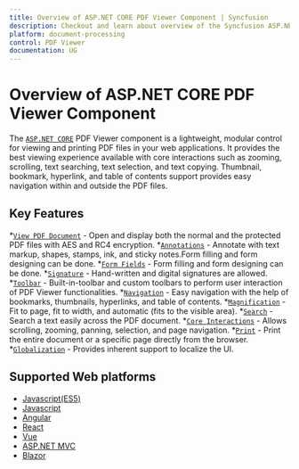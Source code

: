 ```yaml
---
title: Overview of ASP.NET CORE PDF Viewer Component | Syncfusion
description: Checkout and learn about overview of the Syncfusion ASP.NET CORE PDF Viewer component and much more details.
platform: document-processing
control: PDF Viewer
documentation: UG
---
```


# Overview of ASP.NET CORE PDF Viewer Component

The [`ASP.NET CORE`](https://www.syncfusion.com/aspnet-core-ui-controls/pdf-viewer) PDF Viewer component is a lightweight, modular control for viewing and printing PDF files in your web applications. It provides the best viewing experience available with core interactions such as zooming, scrolling, text searching, text selection, and text copying. Thumbnail, bookmark, hyperlink, and table of contents support provides easy navigation within and outside the PDF files.

## Key Features 

*[`View PDF Document`](https://ej2.syncfusion.com/aspnetcore/documentation/pdfviewer/getting-started) - Open and display both the normal and the protected PDF files with AES and RC4 encryption.
*[`Annotations`](https://ej2.syncfusion.com/aspnetcore/documentation/pdfviewer/annotation/text-markup-annotation) - Annotate with text markup, shapes, stamps, ink, and sticky notes.Form filling and form designing can be done.
*[`Form Fields`](https://ej2.syncfusion.com/aspnetcore/documentation/pdfviewer/form-designer/create-fillable-pdf-forms/create-programmatically) - Form filling and form designing can be done.
*[`Signature`](https://ej2.syncfusion.com/aspnetcore/documentation/pdfviewer/hand-written-signature) - Hand-written and digital signatures are allowed.
*[`Toolbar`](https://ej2.syncfusion.com/aspnetcore/documentation/pdfviewer/toolbar) - Built-in-toolbar and custom toolbars to perform user interaction of PDF Viewer functionalities.
*[`Navigation`](https://ej2.syncfusion.com/aspnetcore/documentation/pdfviewer/navigation) - Easy navigation with the help of bookmarks, thumbnails, hyperlinks, and table of contents.
*[`Magnification`](https://ej2.syncfusion.com/aspnetcore/documentation/pdfviewer/magnification) - Fit to page, fit to width, and automatic (fits to the visible area).
*[`Search`](https://ej2.syncfusion.com/aspnetcore/documentation/pdfviewer/text-search) - Search a text easily across the PDF document.
*[`Core Interactions`](https://ej2.syncfusion.com/aspnetcore/documentation/pdfviewer/interaction-mode) - Allows scrolling, zooming, panning, selection, and page navigation.
*[`Print`](https://ej2.syncfusion.com/aspnetcore/documentation/pdfviewer/print) - Print the entire document or a specific page directly from the browser.
*[`Globalization`](https://ej2.syncfusion.com/aspnetcore/documentation/pdfviewer/globalization) - Provides inherent support to localize the UI.

## Supported Web platforms

* [Javascript(ES5)](https://ej2.syncfusion.com/javascript/documentation/pdfviewer/getting-started)
* [Javascript](https://ej2.syncfusion.com/documentation/pdfviewer/getting-started)
* [Angular](https://ej2.syncfusion.com/angular/documentation/pdfviewer/getting-started)
* [React](https://ej2.syncfusion.com/react/documentation/pdfviewer/getting-started)
* [Vue](https://ej2.syncfusion.com/vue/documentation/pdfviewer/getting-started)
* [ASP.NET MVC](https://ej2.syncfusion.com/aspnetmvc/documentation/pdfviewer/getting-started)
* [Blazor](https://helpstaging.syncfusion.com/document-processing/pdf/pdf-viewer2/blazor/getting-started/features)